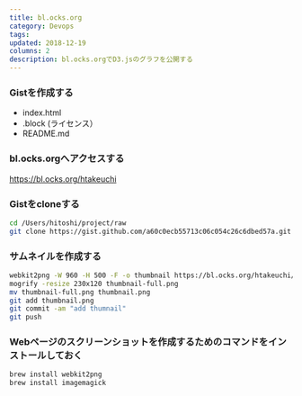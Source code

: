 ```yaml
---
title: bl.ocks.org
category: Devops
tags: 
updated: 2018-12-19
columns: 2
description: bl.ocks.orgでD3.jsのグラフを公開する
---
```


### Gistを作成する

* index.html
* .block (ライセンス）
* README.md

### bl.ocks.orgへアクセスする

https://bl.ocks.org/htakeuchi

### Gistをcloneする

```bash
cd /Users/hitoshi/project/raw
git clone https://gist.github.com/a60c0ecb55713c06c054c26c6dbed57a.git
```

### サムネイルを作成する

```bash
webkit2png -W 960 -H 500 -F -o thumbnail https://bl.ocks.org/htakeuchi/raw/a60c0ecb55713c06c054c26c6dbed57a/ 
mogrify -resize 230x120 thumbnail-full.png
mv thumbnail-full.png thumbnail.png 
git add thumbnail.png 
git commit -am "add thumnail"
git push
```

### Webページのスクリーンショットを作成するためのコマンドをインストールしておく

```bash
brew install webkit2png
brew install imagemagick 
```
